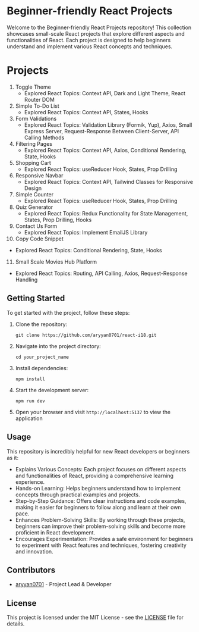 # Beginner-friendly React Projects

Welcome to the Beginner-friendly React Projects repository! This collection showcases small-scale React projects that explore different aspects and functionalities of React. Each project is designed to help beginners understand and implement various React concepts and techniques.

# Projects

1. Toggle Theme
   - Explored React Topics: Context API, Dark and Light Theme, React Router DOM
2. Simple To-Do List
   - Explored React Topics: Context API, States, Hooks
3. Form Validations
   - Explored React Topics: Validation Library (Formik, Yup), Axios, Small Express Server, Request-Response Between Client-Server, API Calling Methods
4. Filtering Pages
   - Explored React Topics: Context API, Axios, Conditional Rendering, State, Hooks
5. Shopping Cart
   - Explored React Topics: useReducer Hook, States, Prop Drilling
6. Responsive Navbar
   - Explored React Topics: Context API, Tailwind Classes for Responsive Design
7. Simple Counter
   - Explored React Topics: useReducer Hook, States, Prop Drilling
8. Quiz Generator
   - Explored React Topics: Redux Functionality for State Management, States, Prop Drilling, Hooks
9. Contact Us Form
   - Explored React Topics: Implement EmailJS Library
10. Copy Code Snippet
   - Explored React Topics: Conditional Rendering, State, Hooks
11. Small Scale Movies Hub Platform
   - Explored React Topics: Routing, API Calling, Axios, Request-Response Handling

## Getting Started

To get started with the project, follow these steps:

1. Clone the repository:
   ```
   git clone https://github.com/aryyan0701/react-i18.git
   ```
2. Navigate into the project directory:
   ```
   cd your_project_name
   ```
3. Install dependencies:
   ```
   npm install
   ```
4. Start the development server:
   ```
   npm run dev
   ```
5. Open your browser and visit `http://localhost:5137` to view the application


## Usage

This repository is incredibly helpful for new React developers or beginners as it:

- Explains Various Concepts: Each project focuses on different aspects and functionalities of React, providing a comprehensive learning experience.
- Hands-on Learning: Helps beginners understand how to implement concepts through practical examples and projects.
- Step-by-Step Guidance: Offers clear instructions and code examples, making it easier for beginners to follow along and learn at their own pace.
- Enhances Problem-Solving Skills: By working through these projects, beginners can improve their problem-solving skills and become more proficient in React development.
- Encourages Experimentation: Provides a safe environment for beginners to experiment with React features and techniques, fostering creativity and innovation.

## Contributors

- [aryyan0701](https://github.com/aryyan0701) - Project Lead & Developer

## License

This project is licensed under the MIT License - see the [LICENSE](LICENSE) file for details.
